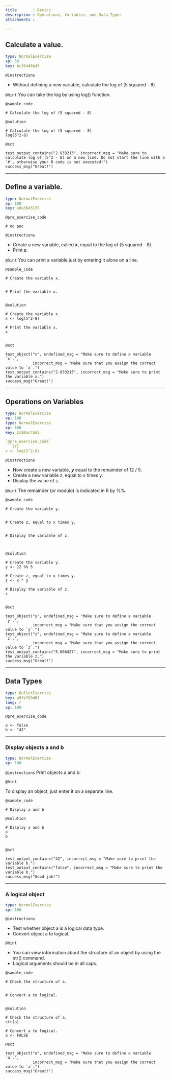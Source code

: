 ```yaml
---
title       : Basics
description : Operations, Variables, and Data Types
attachments :

---
```


## Calculate a value.

```yaml
type: NormalExercise
xp: 50
key: bc36446b49
```

`@instructions`
- Without defining a new variable, calculate the log of (5 squared - 8).

`@hint`
You can take the log by using log() function.

`@sample_code`
```{r}
# Calculate the log of (5 squared - 8)

```

`@solution`
```{r}
# Calculate the log of (5 squared - 8)
log(5^2-8)

```

`@sct`
```{r}
test_output_contains("2.833213", incorrect_msg = "Make sure to calculate log of (5^2 - 8) on a new line. Do not start the line with a `#`, otherwise your R code is not executed!")
success_msg("Great!")
```

---


## Define a variable.

```yaml
type: NormalExercise
xp: 100
key: eda3643137
```

`@pre_exercise_code`
```{r}
# no pec
```

`@instructions`
- Create a new variable, called ***x***, equal to the log of (5 squared - 8).
- Print **x**.

`@hint`
You can print a variable just by entering it alone on a line.

`@sample_code`
```{r}
# Create the variable x.


# Print the variable x.


```

`@solution`
```{r}
# Create the variable x.
x <- log(5^2-8)

# Print the variable x.
x


```

`@sct`
```{r}
test_object("x", undefined_msg = "Make sure to define a variable `x`.",
            incorrect_msg = "Make sure that you assign the correct value to `x`.") 
test_output_contains("2.833213", incorrect_msg = "Make sure to print the variable x.")
success_msg("Great!")
```


---

## Operations on Variables

```yaml
type: NormalExercise
xp: 100
type: NormalExercise
xp: 100
key: 2c80ac45d5

`@pre_exercise_code`
```{r}
x <- log(5^2-8)
```


`@instructions`
- Now create a new variable, ***y*** equal to the remainder of 12 / 5.
- Create a new variable z, equal to x times y.
- Display the value of z.

`@hint`
The remainder (or modulo) is indicated in R by %%.

`@sample_code`
```{r}
# Create the variable y.


# Create z, equal to x times y. 


# Display the variable of z.



```

`@solution`
```{r}
# Create the variable y.
y <- 12 %% 5

# Create z, equal to x times y. 
z <- x * y

# Display the variable of z.
z


```

`@sct`
```{r}
test_object("y", undefined_msg = "Make sure to define a variable `y`.",
            incorrect_msg = "Make sure that you assign the correct value to `y`.") 
test_object("z", undefined_msg = "Make sure to define a variable `z`.",
            incorrect_msg = "Make sure that you assign the correct value to `z`.")            
test_output_contains("5.666427", incorrect_msg = "Make sure to print the variable z.")
success_msg("Great!")

```
---
## Data Types

```yaml
type: BulletExercise
key: a9fb759d8f
lang: r
xp: 100
```


`@pre_exercise_code`
```{r}
a <- false
b <- "42"

```



***

### Display objects a and b

```yaml
type: NormalExercise
xp: 100
```

`@instructions`
Print objects a and b:

`@hint`

To display an object, just enter it on a separate line.

`@sample_code`
```{r}
# Display a and b

```

`@solution`
```{r}
# Display a and b
a
b


```

`@sct`
```{r}
test_output_contains("42", incorrect_msg = "Make sure to print the variable b.")
test_output_contains("false", incorrect_msg = "Make sure to print the variable b.")
success_msg("Good job!")
```

***

### A logical object

```yaml
type: NormalExercise
xp: 100
```

`@instructions`

- Test whether object a is a logical data type.
- Convert object a to logical.

`@hint`

- You can view information about the structure of an object by using the str() command.
- Logical arguments should be in all caps.

`@sample_code`
```{r}
# Check the structure of a.


# Convert a to logical.


```

`@solution`
```{r}
# Check the structure of a.
str(a)

# Convert a to logical.
a <- FALSE

```

`@sct`
```{r}
test_object("a", undefined_msg = "Make sure to define a variable `a`.",
            incorrect_msg = "Make sure that you assign the correct value to `a`.") 
success_msg("Great!")
```

